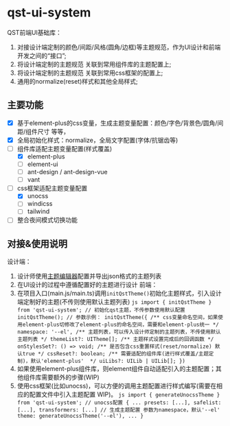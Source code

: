 # qst-ui-system
QST前端UI基础库：
1. 对接设计端定制的颜色/间距/风格(圆角/边框)等主题规范，作为UI设计和前端开发之间的“接口”;
2. 将设计端定制的主题规范 关联到常用组件库的主题配置上;
3. 将设计端定制的主题规范 关联到常用css框架的配置上;
4. 通用的normalize(reset)样式和其他全局样式;
## 主要功能
- [x] 基于element-plus的css变量，生成主题变量配置：颜色/字色/背景色/圆角/间距/组件尺寸 等等，
- [x] 全局初始化样式：normalize，全局文字配置(字体/抗锯齿等)
- [ ] 组件库适配主题变量配置(样式覆盖)
  - [x] element-plus
  - [ ] element-ui
  - [ ] ant-design / ant-design-vue
  - [ ] vant
- [ ] css框架适配主题变量配置
  - [x] unocss
  - [ ] windicss
  - [ ] tailwind
- [ ] 整合夜间模式切换功能

## 对接&使用说明
设计端：
  1. 设计师使用[主题编辑器](https://mutueye.github.io/vite-vue3-scaffold/#/themeeditor)配置并导出json格式的主题列表
  2. 在UI设计的过程中遵循配置好的主题进行设计
前端：
  1. 在项目入口(main.js/main.ts)调用`initQstTheme()`初始化主题样式，引入设计端定制好的主题(不传则使用默认主题列表)
    ```js
    import { initQstTheme } from 'qst-ui-system';
    // 初始化qst主题，不传参数使用默认配置
    initQstTheme();
    // 参数示例：
    initQstTheme({
      /** css变量命名空间，如果使用element-plus切修改了element-plus的命名空间，需要和element-plus统一 */
      namespace: '--el',
      /** 主题列表，可以传入设计师定制的主题列表，不传使用默认主题列表 */
      themeList?: UITheme[];
      /** 主题样式设置完成后的回调函数 */
      onStylesSet?: () => void;
      /** 是否包含css重置样式(reset/normalize) 默认true */
      cssReset?: boolean;
      /** 需要适配的组件库(进行样式覆盖/主题定制)，默认'element-plus'  */
      uiLibs?: UILib | UILib[];
    })
    ```
  2. 如果使用element-plus组件库，则element组件自动适配引入的主题配置；其他组件库需要额外的步骤(WIP)
  3. 使用css框架(比如unocss)，可以方便的调用主题配置进行样式编写(需要在相应的配置文件中引入主题配置 WIP)。
    ```js
    import { generateUnocssTheme } from 'qst-ui-system';
     // unocss配置
     {
      ...
      presets: [...],
      safelist: [...],
      transformers: [...]
      // 生成主题配置 参数为namespace，默认'--el'
      theme: generateUnocssTheme('--el'),
      ...
    }
    ```